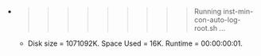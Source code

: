 * >>>>>>>>> Running inst-min-con-auto-log-root.sh ...
  * Disk size = 1071092K. Space Used = 16K. Runtime = 00:00:00:01.
